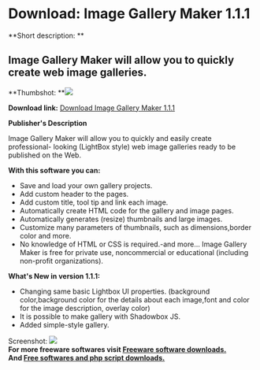 # Download: Image Gallery Maker 1.1.1

**Short description: **

## Image Gallery Maker will allow you to quickly create web image galleries.

  
**Thumbshot: **![](http://www.freewarefiles.com/screenshot/imggllrymkr110_md.gif)   
  
**Download link:** [Download Image Gallery Maker 1.1.1](http://freesoftwares.boysofts.com/Image-Gallery-Maker_program_47649.html)  
  

**Publisher's Description**  
  

Image Gallery Maker will allow you to quickly and easily create professional-
looking (LightBox style) web image galleries ready to be published on the Web.

**With this software you can:**

  * Save and load your own gallery projects. 
  * Add custom header to the pages. 
  * Add custom title, tool tip and link each image. 
  * Automatically create HTML code for the gallery and image pages. 
  * Automatically generates (resize) thumbnails and large images. 
  * Customize many parameters of thumbnails, such as dimensions,border color and more. 
  * No knowledge of HTML or CSS is required.-and more... 
Image Gallery Maker is free for private use, noncommercial or educational
(including non-profit organizations).

**What's New in version 1.1.1:**

  * Changing same basic Lightbox UI properties. (background color,background color for the details about each image,font and color for the image description, overlay color) 
  * It is possible to make gallery with Shadowbox JS. 
  * Added simple-style gallery. 

  
  
Screenshot: ![](http://www.freewarefiles.com/screenshot/imggllrymkr110.gif)  
**For more freeware softwares visit [Freeware software downloads.](http://freesoftwares.boysofts.com/)**   
**And [Free softwares and php script downloads.](http://www.boysofts.com/)**

